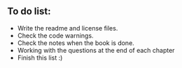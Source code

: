 ## To do list:
- Write the readme and license files.
- Check the code warnings.
- Check the notes when the book is done.
- Working with the questions at the end of each chapter
- Finish this list :)